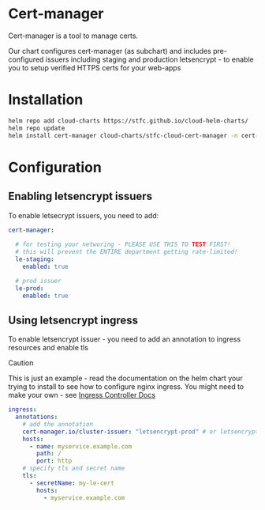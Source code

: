 # Cert-manager

Cert-manager is a tool to manage certs.

Our chart configures cert-manager (as subchart) and includes pre-configured issuers including staging and production letsencrypt - to enable you to setup verified HTTPS certs for your web-apps

# Installation

```bash
helm repo add cloud-charts https://stfc.github.io/cloud-helm-charts/
helm repo update
helm install cert-manager cloud-charts/stfc-cloud-cert-manager -n cert-manager --create-namespace
```

# Configuration

## Enabling letsencrypt issuers 

To enable letsecrypt issuers, you need to add:

```yaml
cert-manager:
  
  # for testing your networing - PLEASE USE THIS TO TEST FIRST! 
  # this will prevent the ENTIRE department getting rate-limited!
  le-staging:  
    enabled: true

  # prod issuer
  le-prod:
    enabled: true
```


## Using letsencrypt ingress 

To enable letsencrypt issuer - you need to add an annotation to ingress resources and enable tls

> [!CAUTION]
> This is just an example - read the documentation on the helm chart your trying to install to see how to configure nginx ingress. 
> You might need to make your own - see [Ingress Controller Docs](https://kubernetes.io/docs/concepts/services-networking/ingress/) 

```yaml
ingress:
  annotations:
    # add the annotation
    cert-manager.io/cluster-issuer: "letsencrypt-prod" # or letsencrypt-staging or self-signed
    hosts:
      - name: myservice.example.com
        path: /
        port: http
    # specify tls and secret name
    tls:
      - secretName: my-le-cert
        hosts:
          - myservice.example.com
```
